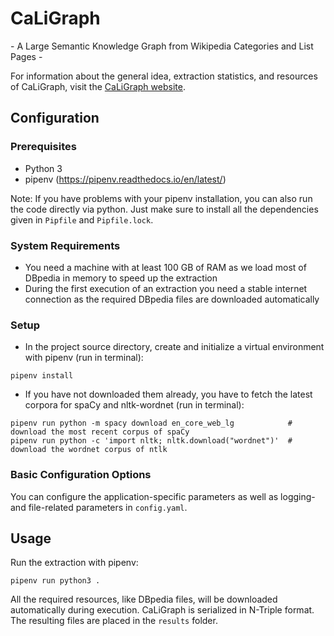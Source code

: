 # CaLiGraph

\- A Large Semantic Knowledge Graph from Wikipedia Categories and List Pages \-

For information about the general idea, extraction statistics, and resources of CaLiGraph, visit the [CaLiGraph website](http://caligraph.org).

## Configuration
### Prerequisites
- Python 3
- pipenv (https://pipenv.readthedocs.io/en/latest/)

Note: If you have problems with your pipenv installation, you can also run the code directly via python. Just make sure to install all the dependencies given in `Pipfile` and `Pipfile.lock`. 

### System Requirements
- You need a machine with at least 100 GB of RAM as we load most of DBpedia in memory to speed up the extraction
- During the first execution of an extraction you need a stable internet connection as the required DBpedia files are downloaded automatically 

### Setup
- In the project source directory, create and initialize a virtual environment with pipenv (run in terminal):

```
pipenv install
```

- If you have not downloaded them already, you have to fetch the latest corpora for spaCy and nltk-wordnet (run in terminal):
```
pipenv run python -m spacy download en_core_web_lg            # download the most recent corpus of spaCy
pipenv run python -c 'import nltk; nltk.download("wordnet")'  # download the wordnet corpus of ntlk
```

### Basic Configuration Options

You can configure the application-specific parameters as well as logging- and file-related parameters in `config.yaml`. 

## Usage

Run the extraction with pipenv:

```
pipenv run python3 .
```

All the required resources, like DBpedia files, will be downloaded automatically during execution.
CaLiGraph is serialized in N-Triple format. The resulting files are placed in the `results` folder.
